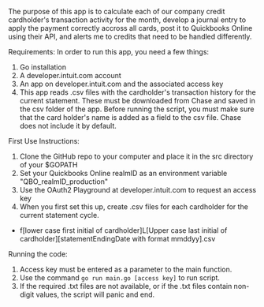 The purpose of this app is to calculate each of our company credit cardholder's transaction activity for the month, develop a journal entry to apply the payment correctly accross all cards, post it to Quickbooks Online using their API, and alerts me to credits that need to be handled differently.

Requirements:
In order to run this app, you need a few things:
1. Go installation
2. A developer.intuit.com account
3. An app on developer.intuit.com and the associated access key
4. This app reads .csv files with the cardholder's transaction history for the current statement. These must be downloaded from Chase and saved in the csv folder of the app. Before running the script, you must make sure that the card holder's name is added as a field to the csv file. Chase does not include it by default.

First Use Instructions:
1. Clone the GitHub repo to your computer and place it in the src directory of your $GOPATH
2. Set your Quickbooks Online realmID as an environment variable "QBO_realmID_production"
3. Use the OAuth2 Playground at developer.intuit.com to request an access key 
4. When you first set this up, create .csv files for each cardholder for the current statement cycle.
 - f[lower case first initial of cardholder]L[Upper case last initial of cardholder][statementEndingDate with format mmddyy].csv 

Running the code:
1. Access key must be entered as a parameter to the main function.
2. Use the command `go run main.go [access key]` to run script.
3. If the required .txt files are not available, or if the .txt files contain non-digit values, the script will panic and end.